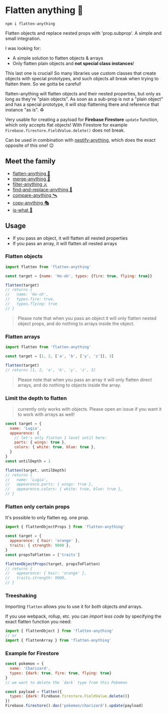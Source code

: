 # Flatten anything 🏏

```
npm i flatten-anything
```

Flatten objects and replace nested props with 'prop.subprop'. A simple and small integration.

I was looking for:

- A simple solution to flatten objects & arrays
- Only flatten plain objects and **not special class instances**!

This last one is crucial! So many libraries use custom classes that create objects with special prototypes, and such objects all break when trying to flatten them. So we gotta be careful!

flatten-anything will flatten objects and their nested properties, but only as long as they're "plain objects". As soon as a sub-prop is not a "plain object" and has a special prototype, it will stop flattening there and reference that instance "as is". ♻️

Very usable for creating a payload for **Firebase Firestore** `update` function, which only accepts flat objects! With Firestore for example `Firebase.firestore.FieldValue.delete()` does not break.

Can be used in combination with [nestify-anything](https://github.com/mesqueeb/nestify-anything), which does the exact opposite of this one! 😉

## Meet the family

- [flatten-anything 🏏](https://github.com/mesqueeb/flatten-anything)
- [merge-anything 🥡](https://github.com/mesqueeb/merge-anything)
- [filter-anything ⚔️](https://github.com/mesqueeb/filter-anything)
- [find-and-replace-anything 🎣](https://github.com/mesqueeb/find-and-replace-anything)
- [compare-anything 🛰](https://github.com/mesqueeb/compare-anything)
- [copy-anything 🎭](https://github.com/mesqueeb/copy-anything)
- [is-what 🙉](https://github.com/mesqueeb/is-what)

## Usage

- If you pass an object, it will flatten all nested properties
- If you pass an array, it will flatten all nested arrays

### Flatten objects

```js
import flatten from 'flatten-anything'

const target = {name: 'Ho-oh', types: {fire: true, flying: true}}

flatten(target)
// returns {
//   name: 'Ho-oh',
//   types.fire: true,
//   types.flying: true
// }
```

> Please note that when you pass an object it will only flatten nested object props, and do nothing to arrays inside the object.

### Flatten arrays

```js
import flatten from 'flatten-anything'

const target = [1, 2, ['a', 'b', ['y', 'z']], 3]

flatten(target)
// returns [1, 2, 'a', 'b', 'y', 'z', 3]
```

> Please note that when you pass an array it will only flatten direct arrays, and do nothing to objects inside the array.

### Limit the depth to flatten

> currently only works with objects. Please open an issue if you want it to work with arrays as well!

```js
const target = {
  name: 'Lugia',
  appearence: {
    // let's only flatten 1 level until here:
    parts: { wings: true },
    colors: { white: true, blue: true },
  }
}
const untilDepth = 1

flatten(target, untilDepth)
// returns {
//   name: 'Lugia',
//   appearence.parts: { wings: true },
//   appearence.colors: { white: true, blue: true },
// }
```

### Flatten only certain props

It's possible to only flatten eg. one prop.

```js
import { flattenObjectProps } from 'flatten-anything'

const target = {
  appearence: { hair: 'orange' },
  traits: { strength: 9000 },
}
const propsToFlatten = ['traits']

flattenObjectProps(target, propsToFlatten)
// returns {
//   appearence: { hair: 'orange' },
//   traits.strength: 9000,
// }
```

### Treeshaking

Importing `flatten` allows you to use it for both objects _and_ arrays.

If you use webpack, rollup, etc. you can _import less code_ by specifying the exact flatten function you need:

```js
import { flattenObject } from 'flatten-anything'
// or
import { flattenArray } from 'flatten-anything'
```

### Example for Firestore

```js
const pokemon = {
  name: 'Charizard',
  types: {dark: true, fire: true, flying: true}
}
// we want to delete the `dark` type from this Pokemon

const payload = flatten({
  types: {dark: Firebase.firestore.FieldValue.delete()}
})
Firebase.firestore().doc('pokemon/charizard').update(payload)
```
